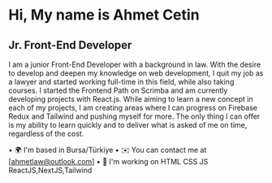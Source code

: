 ﻿# Hi, My name is Ahmet Cetin






## Jr. Front-End Developer

I am a junior Front-End Developer with a background in law. With the desire to develop and deepen my knowledge on web development, I quit my job as a lawyer and started working full-time in this field, while also taking courses. I started the Frontend Path on Scrimba and am currently developing projects with React.js. While aiming to learn a new concept in each of my projects, I am creating areas where I can progress on Firebase Redux and Tailwind and pushing myself for more. The only thing I can offer is my ability to learn quickly and to deliver what is asked of me on time, regardless of the cost.








•	🌍  I'm based in Bursa/Türkiye
	•	✉️  You can contact me at [ahmetlaw@outlook.com]
	•	🧠  I'm working on HTML CSS JS ReactJS,NextJS,Tailwind

